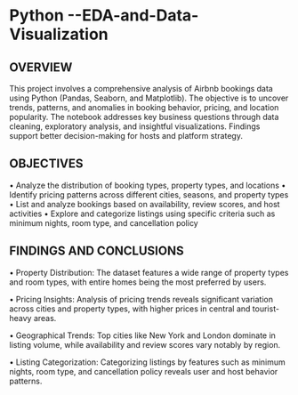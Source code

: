 # Python --EDA-and-Data-Visualization

## OVERVIEW ##
This project involves a comprehensive analysis of Airbnb bookings data using Python (Pandas, Seaborn, and Matplotlib). The objective is to uncover trends, patterns, and anomalies in booking behavior, pricing, and location popularity. The notebook addresses key business questions through data cleaning, exploratory analysis, and insightful visualizations. Findings support better decision-making for hosts and platform strategy.

## OBJECTIVES ##
• Analyze the distribution of booking types, property types, and locations 
• Identify pricing patterns across different cities, seasons, and property types
• List and analyze bookings based on availability, review scores, and host activities
• Explore and categorize listings using specific criteria such as minimum nights, room type, and cancellation policy

## FINDINGS AND CONCLUSIONS ##
• Property Distribution: The dataset features a wide range of property types and room types, with entire homes being the most preferred by users.

• Pricing Insights: Analysis of pricing trends reveals significant variation across cities and property types, with higher prices in central and tourist-heavy areas.

• Geographical Trends: Top cities like New York and London dominate in listing volume, while availability and review scores vary notably by region.

• Listing Categorization: Categorizing listings by features such as minimum nights, room type, and cancellation policy reveals user and host behavior patterns.

















